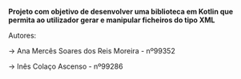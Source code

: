 **Projeto com objetivo de desenvolver uma biblioteca em Kotlin que permita ao utilizador gerar e manipular ficheiros do tipo XML**

Autores:

  -> Ana Mercês Soares dos Reis Moreira - nº99352
  
  -> Inês Colaço Ascenso - nº99286
